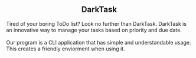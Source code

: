 <h2 style="text-align:center">DarkTask</h2>
Tired of your boring ToDo list? Look no further than DarkTask. DarkTask is an innovative way to manage your tasks based on priority and due date.<br>
<br>Our program is a CLI application that has simple and understandable usage. This creates a friendly enviorment when using it.
